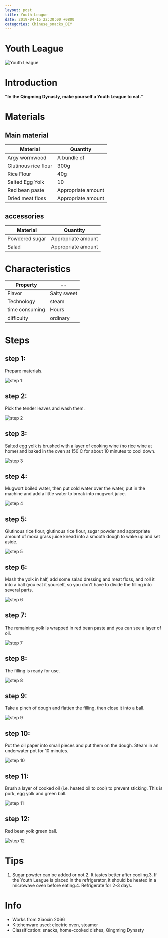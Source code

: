 ```yaml
---
layout: post
title: Youth League
date: 2019-04-15 22:30:00 +0800
categories: Chinese_snacks_DIY
---
```


# Youth League

![Youth League](/img/452963/452963.jpg)

# Introduction

**"In the Qingming Dynasty, make yourself a Youth League to eat."**

# Materials


## Main material

Material|Quantity
--|--
Argy wormwood|A bundle of
Glutinous rice flour|300g
Rice Flour|40g
Salted Egg Yolk|10
Red bean paste|Appropriate amount
Dried meat floss|Appropriate amount

## accessories

Material|Quantity
--|--
Powdered sugar|Appropriate amount
Salad|Appropriate amount

# Characteristics

Property|--
--|--
Flavor|Salty sweet
Technology|steam
time consuming|Hours
difficulty|ordinary

# Steps

## step 1:

Prepare materials.

![step 1](/img/452963/1.jpg)

## step 2:

Pick the tender leaves and wash them.

![step 2](/img/452963/2.jpg)

## step 3:

Salted egg yolk is brushed with a layer of cooking wine (no rice wine at home) and baked in the oven at 150 C for about 10 minutes to cool down.

![step 3](/img/452963/3.jpg)

## step 4:

Mugwort boiled water, then put cold water over the water, put in the machine and add a little water to break into mugwort juice.

![step 4](/img/452963/4.jpg)

## step 5:

Glutinous rice flour, glutinous rice flour, sugar powder and appropriate amount of moxa grass juice knead into a smooth dough to wake up and set aside.

![step 5](/img/452963/5.jpg)

## step 6:

Mash the yolk in half, add some salad dressing and meat floss, and roll it into a ball (you eat it yourself, so you don't have to divide the filling into several parts.

![step 6](/img/452963/6.jpg)

## step 7:

The remaining yolk is wrapped in red bean paste and you can see a layer of oil.

![step 7](/img/452963/7.jpg)

## step 8:

The filling is ready for use.

![step 8](/img/452963/8.jpg)

## step 9:

Take a pinch of dough and flatten the filling, then close it into a ball.

![step 9](/img/452963/9.jpg)

## step 10:

Put the oil paper into small pieces and put them on the dough. Steam in an underwater pot for 10 minutes.

![step 10](/img/452963/10.jpg)

## step 11:

Brush a layer of cooked oil (i.e. heated oil to cool) to prevent sticking. This is pork, egg yolk and green ball.

![step 11](/img/452963/11.jpg)

## step 12:

Red bean yolk green ball.

![step 12](/img/452963/12.jpg)

# Tips

1. Sugar powder can be added or not.2. It tastes better after cooling.3. If the Youth League is placed in the refrigerator, it should be heated in a microwave oven before eating.4. Refrigerate for 2-3 days.

# Info

- Works from Xiaoxin 2066
- Kitchenware used: electric oven, steamer
- Classification: snacks, home-cooked dishes, Qingming Dynasty